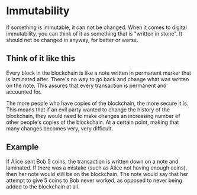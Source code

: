 # Immutability
If something is immutable, it can not be changed. When it comes to digital immutability, you can think of it as something that is "written in stone". It should not be changed in anyway, for better or worse. 

## Think of it like this
Every block in the blockchain is like a note written in permanent marker that is laminated after. There's no way to go back and change what was written on the note. This assures that every transaction is permanent and accounted for.

The more people who have copies of the blockchain, the more secure it is. This means that if an evil party wanted to change the history of the blockchain, they would need to make changes an increasing number of other people's copies of the blockchain. At a certain point, making that many changes becomes very, very difficult.

## Example
If Alice sent Bob 5 coins, the transaction is written down on a note and laminated. If there was a mistake (such as Alice not having enough coins), then her note would still be on the blockchain. The note would say that her attempt to give 5 coins to Bob never worked, as opposed to never being added to the blockchain at all.
